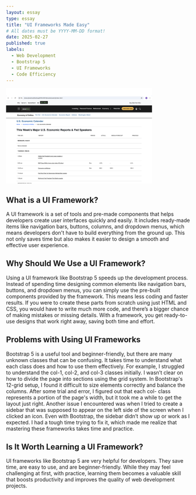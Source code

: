 ```yaml
---
layout: essay
type: essay
title: "UI Frameworks Made Easy"
# All dates must be YYYY-MM-DD format!
date: 2025-02-27
published: true
labels:
  - Web Development
  - Bootstrap 5
  - UI Frameworks
  - Code Efficiency
---
```


<img width="400px" class="rounded float-start pe-4" src="../img/rebuild.png">


## What is a UI Framework?

A UI framework is a set of tools and pre-made components that helps developers create user interfaces quickly and easily. It includes ready-made items like navigation bars, buttons, columns, and dropdown menus, which means developers don't have to build everything from the ground up. This not only saves time but also makes it easier to design a smooth and effective user experience.

## Why Should We Use a UI Framework?

Using a UI framework like Bootstrap 5 speeds up the development process. Instead of spending time designing common elements like navigation bars, buttons, and dropdown menus, you can simply use the pre-built components provided by the framework. This means less coding and faster results. If you were to create these parts from scratch using just HTML and CSS, you would have to write much more code, and there’s a bigger chance of making mistakes or missing details. With a framework, you get ready-to-use designs that work right away, saving both time and effort.

## Problems with Using UI Frameworks

Bootstrap 5 is a useful tool and beginner-friendly, but there are many unknown classes that can be confusing. It takes time to understand what each class does and how to use them effectively. For example, I struggled to understand the col-1, col-2, and col-3 classes initially. I wasn’t clear on how to divide the page into sections using the grid system. In Bootstrap's 12-grid setup, I found it difficult to size elements correctly and balance the columns. After some trial and error, I figured out that each col- class represents a portion of the page's width, but it took me a while to get the layout just right.
Another issue I encountered was when I tried to create a sidebar that was supposed to appear on the left side of the screen when I clicked an icon. Even with Bootstrap, the sidebar didn’t show up or work as I expected. I had a tough time trying to fix it, which made me realize that mastering these frameworks takes time and practice.


## Is It Worth Learning a UI Framework?

UI frameworks like Bootstrap 5 are very helpful for developers. They save time, are easy to use, and are beginner-friendly. While they may feel challenging at first, with practice, learning them becomes a valuable skill that boosts productivity and improves the quality of web development projects.

